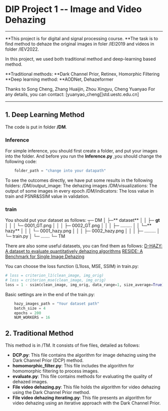 # DIP Project 1 -- Image and Video Dehazing 


------------

**This project is for digital and signal processing course. **The task is to find method to dehaze the original images in foler /IEI2019 and videos in folder /IEV2022.

In this project, we used both traditional method and deep-learning based method.

**Traditional methods: **Dark Channel Prior, Retinex, Homorphic Filtering
**Deep learning method: **AODNet, Dehazeformer

Thanks to Song Cheng, Zhang Huaijin, Zhou Xingyu, Cheng Yuanyao
For any details, you can contact: [yuanyao_cheng[]std.uestc.edu.cn]

------------
## 1. Deep Learning Method
The code is put in folder **/DM**.  
### Inference
For simple inference, you should first create a folder, and put your images into the folder.
And before you run the **Inference.py** ,you should change the following code:
```python
    folder_path = "change into your datapath"
```
To see the outcomes directly, we have put some results in the following folders:
/DM/output_image: The dehazing images
/DM/visualizations: The output of some images in every epoch
/DM/indicators: The loss value in train and PSNR&SSIM value in validation.

### train
You should put your dataset as follows:
┬─ DM
│   ├─** dataset**
│   │   ├─ **gt**
│   │   │   └─ 0001_GT.png
│   │   │   ├─ 0002_GT.png
│   │   │   ├─ .........
│   │   └─** hazy**
│   │   │   └─ 0001_hazy.png
│   │   │   ├─ 0002_hazy.png
│   │   │   ├─ .........
│   └─ train.py
│   └─ .......
└─ TM

There are also some useful datasets, you can find them as follows:
[D-HAZY: A dataset to evaluate quantitatively dehazing algorithms](http://https://ieeexplore.ieee.org/document/7532754 "D-HAZY: A dataset to evaluate quantitatively dehazing algorithms") 
[RESIDE: A Benchmark for Single Image Dehazing](https://sites.google.com/view/reside-dehaze-datasets/reside-standard "RESIDE: A Benchmark for Single Image Dehazing")

You can choose the loss function (L1loss, MSE, SSIM) in train.py:
```python
# loss = criterion_l1(clean_image, img_orig)
# loss = criterion_mse(clean_image, img_orig)
loss = 1 - ssim(clean_image, img_orig, data_range=1, size_average=True)
```
Basic settings are in the end of the train.py:
```python
    hazy_images_path = "Your dataset path"
    batch_size = 4
    epochs = 200
    NUM_WORKERS = 16
```

## 2. Traditional Method
This method is in /TM. It consists of five files, detailed as follows:


- **DCP.py**: This file contains the algorithm for image dehazing using the Dark Channel Prior (DCP) method.
- **homomorphic_filter.py**: This file includes the algorithm for homomorphic filtering to process images.
- **evaluate.py**: This file contains methods for evaluating the quality of dehazed images.
- **File video dehazing.py**: This file holds the algorithm for video dehazing using the Dark Channel Prior method.
- **File video dehazing iterating.py**: This file presents an algorithm for video dehazing using an iterative approach with the Dark Channel Prior.
